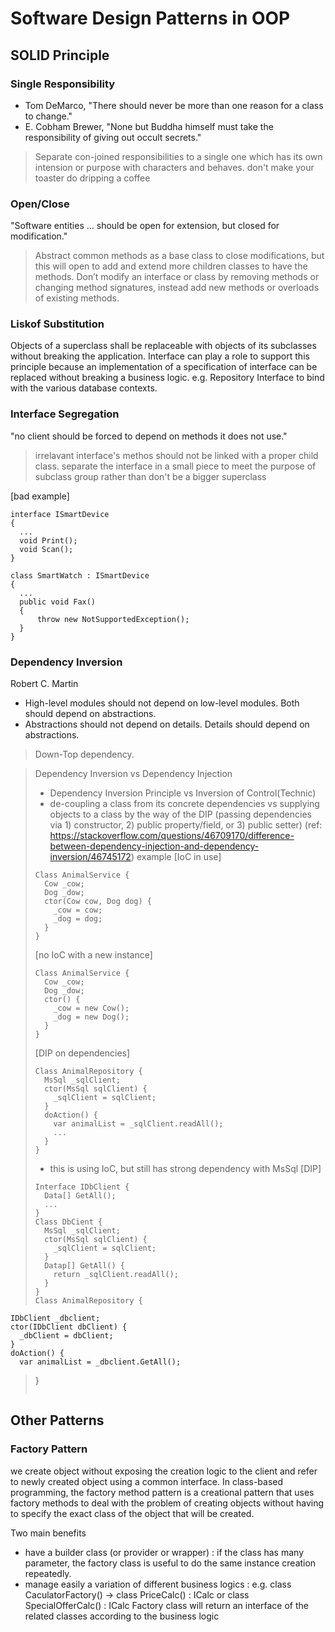 # Software Design Patterns in OOP

## SOLID Principle
### Single Responsibility
- Tom DeMarco, "There should never be more than one reason for a class to change."
- E. Cobham Brewer, "None but Buddha himself must take the responsibility of giving out occult secrets."

> Separate con-joined responsibilities to a single one which has its own intension or purpose with characters and behaves.
> don't make your toaster do dripping a coffee

### Open/Close
"Software entities ... should be open for extension, but closed for modification."

> Abstract common methods as a base class to close modifications, but this will open to add and extend more children classes to have the methods.
> Don’t modify an interface or class by removing methods or changing method signatures, instead add new methods or overloads of existing methods.

### Liskof Substitution

Objects of a superclass shall be replaceable with objects of its subclasses without breaking the application.
Interface can play a role to support this principle because an implementation of a specification of interface can be replaced without breaking a business logic.
e.g. Repository Interface to bind with the various database contexts.

### Interface Segregation
"no client should be forced to depend on methods it does not use."

> irrelavant interface's methos should not be linked with a proper child class.
> separate the interface in a small piece to meet the purpose of subclass group rather than don't be a bigger superclass

[bad example]
```
interface ISmartDevice
{
  ...
  void Print();
  void Scan();
}

class SmartWatch : ISmartDevice
{
  ...
  public void Fax()
  {
      throw new NotSupportedException();
  }
}
```

### Dependency Inversion
Robert C. Martin
- High-level modules should not depend on low-level modules. Both should depend on abstractions.
- Abstractions should not depend on details. Details should depend on abstractions.

> Down-Top dependency.

> Dependency Inversion vs Dependency Injection
> - Dependency Inversion Principle vs Inversion of Control(Technic)
> - de-coupling a class from its concrete dependencies vs supplying objects to a class by the way of the DIP (passing dependencies via 1) constructor, 2) public property/field, or 3) public setter)
> (ref: https://stackoverflow.com/questions/46709170/difference-between-dependency-injection-and-dependency-inversion/46745172)
> example
> [IoC in use]
> ```
> Class AnimalService {
>   Cow _cow;
>   Dog _dow;
>   ctor(Cow cow, Dog dog) {
>     _cow = cow;
>     _dog = dog;
>   }
> }
> ```
> [no IoC with a new instance]
> ```
> Class AnimalService {
>   Cow _cow;
>   Dog _dow;
>   ctor() {
>     _cow = new Cow();
>     _dog = new Dog();
>   }
> }
> ```
> 
> [DIP on dependencies]
> ```
> Class AnimalRepository {
>   MsSql _sqlClient;
>   ctor(MsSql sqlClient) {
>     _sqlClient = sqlClient;
>   }
>   doAction() {
>     var animalList = _sqlClient.readAll();
>     ...
>   }
> }
> ```
> * this is using IoC, but still has strong dependency with MsSql
> [DIP]
> ```
> Interface IDbClient {
>   Data[] GetAll();
>   ...
> }
> Class DbCient {
>   MsSql _sqlClient;
>   ctor(MsSql sqlClient) {
>     _sqlClient = sqlClient;
>   }
>   Datap[] GetAll() {
>     return _sqlClient.readAll();
>   }
> }
> Class AnimalRepository {
    IDbClient _dbclient;
    ctor(IDbClient dbClient) {
      _dbClient = dbClient;
    }
    doAction() {
      var animalList = _dbclient.GetAll();
> }
> ```


## Other Patterns
### Factory Pattern
we create object without exposing the creation logic to the client and refer to newly created object using a common interface.
In class-based programming, the factory method pattern is a creational pattern that uses factory methods to deal with the problem of creating objects without having to specify the exact class of the object that will be created.

Two main benefits
- have a builder class (or provider or wrapper) : if the class has many parameter, the factory class is useful to do the same instance creation repeatedly.
- manage easily a variation of different business logics : e.g. class CaculatorFactory() -> class PriceCalc() : ICalc or class SpecialOfferCalc() : ICalc
Factory class will return an interface of the related classes according to the business logic
